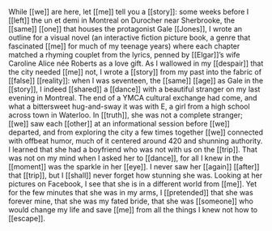 While [[we]] are here, let [[me]] tell you a [[story]]: some weeks before I [[left]] the un et demi in Montreal on Durocher near Sherbrooke, the [[same]] [[one]] that houses the protagonist Gale [[Jones]], I wrote an outline for a visual novel (an interactive fiction picture book, a genre that fascinated [[me]] for much of my teenage years) where each chapter matched a rhyming couplet from the lyrics, penned by [[Elgar]]’s wife Caroline Alice née Roberts as a love gift. As I wallowed in my [[despair]] that the city needed [[me]] not, I wrote a [[story]] from my past into the fabric of [[false]] [[reality]]: when I was seventeen, the [[same]] [[age]] as Gale in the [[story]], I indeed [[shared]] a [[dance]] with a beautiful stranger on my last evening in Montreal. The end of a YMCA cultural exchange had come, and what a bittersweet hug-and-sway it was with E, a girl from a high school across town in Waterloo. In [[truth]], she was not a complete stranger; [[we]] saw each [[other]] at an informational session before [[we]] departed, and from exploring the city a few times together [[we]] connected with offbeat humor, much of it centered around 420 and shunning authority. I learned that she had a boyfriend who was not with us on the [[trip]]. That was not on my mind when I asked her to [[dance]], for all I knew in the [[moment]] was the sparkle in her [[eye]]. I never saw her [[again]] [[after]] that [[trip]], but I [[shall]] never forget how stunning she was. Looking at her pictures on Facebook, I see that she is in a different world from [[me]]. Yet for the few minutes that she was in my arms, I [[pretended]] that she was forever mine, that she was my fated bride, that she was [[someone]] who would change my life and save [[me]] from all the things I knew not how to [[escape]].  